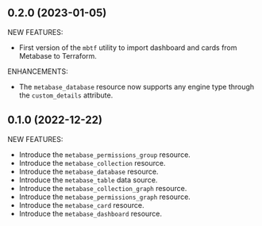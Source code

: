 ## 0.2.0 (2023-01-05)

NEW FEATURES:

- First version of the `mbtf` utility to import dashboard and cards from Metabase to Terraform.

ENHANCEMENTS:

- The `metabase_database` resource now supports any engine type through the `custom_details` attribute.

## 0.1.0 (2022-12-22)

NEW FEATURES:

- Introduce the `metabase_permissions_group` resource.
- Introduce the `metabase_collection` resource.
- Introduce the `metabase_database` resource.
- Introduce the `metabase_table` data source.
- Introduce the `metabase_collection_graph` resource.
- Introduce the `metabase_permissions_graph` resource.
- Introduce the `metabase_card` resource.
- Introduce the `metabase_dashboard` resource.
